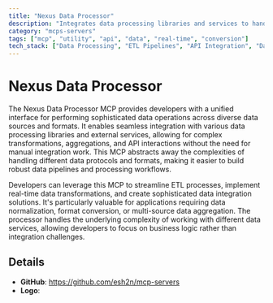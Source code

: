 ```yaml
---
title: "Nexus Data Processor"
description: "Integrates data processing libraries and services to handle complex data operations, transformations, and API interactions across multiple formats and sources."
category: "mcps-servers"
tags: ["mcp", "utility", "api", "data", "real-time", "conversion"]
tech_stack: ["Data Processing", "ETL Pipelines", "API Integration", "Data Transformation", "Multi-format Data Handling"]
---
```


# Nexus Data Processor

The Nexus Data Processor MCP provides developers with a unified interface for performing sophisticated data operations across diverse data sources and formats. It enables seamless integration with various data processing libraries and external services, allowing for complex transformations, aggregations, and API interactions without the need for manual integration work. This MCP abstracts away the complexities of handling different data protocols and formats, making it easier to build robust data pipelines and processing workflows.

Developers can leverage this MCP to streamline ETL processes, implement real-time data transformations, and create sophisticated data integration solutions. It's particularly valuable for applications requiring data normalization, format conversion, or multi-source data aggregation. The processor handles the underlying complexity of working with different data services, allowing developers to focus on business logic rather than integration challenges.

## Details

- **GitHub**: https://github.com/esh2n/mcp-servers
- **Logo**: 
